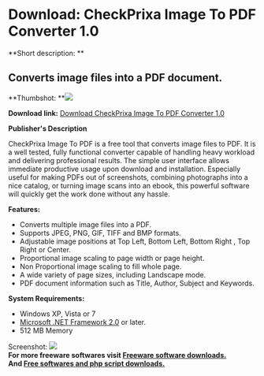 # Download: CheckPrixa Image To PDF Converter 1.0

**Short description: **

## Converts image files into a PDF document.

  
**Thumbshot: **![](http://www.freewarefiles.com/screenshot/cpiamge2pdf_md.jpg)   
  
**Download link:** [Download CheckPrixa Image To PDF Converter 1.0](http://freesoftwares.boysofts.com/CheckPrixa-Image-To-PDF-Converter_program_65412.html)  
  

**Publisher's Description**  
  

CheckPrixa Image To PDF is a free tool that converts image files to PDF. It is
a well tested, fully functional converter capable of handling heavy workload
and delivering professional results. The simple user interface allows
immediate productive usage upon download and installation. Especially useful
for making PDFs out of screenshots, combining photographs into a nice catalog,
or turning image scans into an ebook, this powerful software will quickly get
the work done without any hassle.

**Features:**

  * Converts multiple image files into a PDF. 
  * Supports JPEG, PNG, GIF, TIFF and BMP formats. 
  * Adjustable image positions at Top Left, Bottom Left, Bottom Right , Top Right or Center. 
  * Proportional image scaling to page width or page height. 
  * Non Proportional image scaling to fill whole page. 
  * A wide variety of page sizes, including Landscape mode. 
  * PDF document information such as Title, Author, Subject and Keywords. 

**System Requirements:**

  * Windows XP, Vista or 7 
  * [Microsoft .NET Framework 2.0](http://www.freewarefiles.com/Microsoft-NET-Framework-20-x86-Final_program_16026.html) or later. 
  * 512 MB Memory 

  
  
Screenshot: ![](http://www.freewarefiles.com/screenshot/cpiamge2pdf.jpg)  
**For more freeware softwares visit [Freeware software downloads.](http://freesoftwares.boysofts.com/)**   
**And [Free softwares and php script downloads.](http://www.boysofts.com/)**


